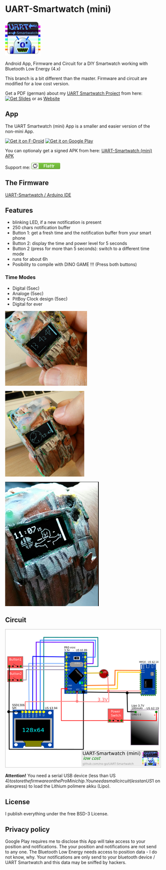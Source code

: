 # UART-Smartwatch (mini)

![logo](UART-Smartwatch_App/app/src/main/res/drawable/icon.png)

Android App, Firmware and Circuit for a DIY Smartwatch working with Bluetooth Low Energy (4.x)

This branch is a bit different than the master. Firmware and circuit are modified for a low cost version.

Get a PDF (german) about my [UART Smartwatch Project](https://github.com/no-go/UART-Smartwatch/tree/gplay) from here:
<a href="https://github.com/no-go/Android-nRF-UART/raw/master/Slides/Slides.pdf" target="_blank">
<img src="https://raw.githubusercontent.com/no-go/UART-Smartwatch/gplay/img/Adobe_PDF_file_icon.png" alt="Get Slides" /></a> or as [Website](https://github.com/no-go/Android-nRF-UART/tree/master/Slides)

## App

The UART Smartwatch (mini) App is a smaller and easier version of the non-mini App.

<a href="https://f-droid.org/repository/browse/?fdid=click.dummer.UartSmartwatch" target="_blank">
<img src="https://f-droid.org/badge/get-it-on.png" alt="Get it on F-Droid" height="90"/></a>
<a href="https://play.google.com/store/apps/details?id=click.dummer.UartSmartwatch" target="_blank">
<img src="https://play.google.com/intl/en_us/badges/images/generic/en-play-badge.png" alt="Get it on Google Play" height="90"/></a>

You can optionaly get a signed APK from here: [UART-Smartwatch (mini) APK](https://raw.githubusercontent.com/no-go/UART-Smartwatch/gplay/UART-Smartwatch_App/app/app-release.apk)

Support me: <a href="https://flattr.com/thing/5195407" target="_blank">![Flattr This](img/flattr.png)</a>

## The Firmware

[UART-Smartwatch / Arduino IDE](https://raw.githubusercontent.com/no-go/UART-Smartwatch/gplay/UART-Smartwatch_firmware/UART-Smartwatch_firmware.ino)


## Features

- blinking LED, if a new notification is present
- 250 chars notification buffer
- Button 1: get a fresh time and the notification buffer from your smart phone
- Button 2: display the time and power level for 5 seconds
- Button 2 (press for more than 5 seconds): switch to a different time mode
- runs for about 6h
- Posibility to compile with DINO GAME !!! (Press both buttons)

### Time Modes

- Digital (5sec)
- Analoge (5sec)
- PitBoy Clock design (5sec)
- Digital for ever

![digital UART Smartwatch mode](img/digital.png)

![analoge UART Smartwatch mode](img/analog.png)

![pitboy UART Smartwatch mode](img/pitboy.png)

## Circuit

![circuit for the UART Smartwatch](img/circuit.png)

**Attention!** You need a serial USB device (less than US 4$) to store the firmware on the ProMini chip. You need a small circuit (less tan US 1$ on aliexpress) to load the Lithium polimere akku (Lipo).

## License

I publish everything under the free BSD-3 License.

## Privacy policy

Google Play requires me to disclose this App will take access to your position and notifications. The your position and notifications are not send to any one. The Bluetooth Low Energy needs access to position data - I do not know, why. Your notifications are only send to your bluetooth device / UART Smartwatch and this data may be sniffed by hackers.
